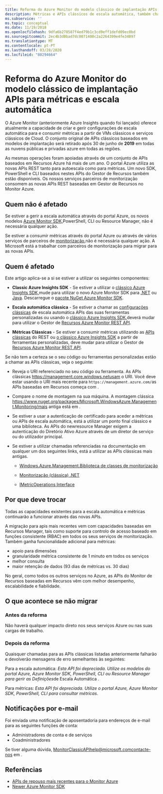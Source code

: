 ```yaml
---
title: Reforma do Azure Monitor do modelo clássico de implantação APIs para métricas e escala automática
description: Métricas e APIs clássicos de escala automática, também chamados de Modelo de Gestão de Serviços Azure (ASM) ou RDFE sendo aposentado
ms.subservice: ''
ms.topic: conceptual
ms.date: 11/19/2018
ms.openlocfilehash: 9dfa6b278587f4ed79b1c3cd9eff1defd09ec0bd
ms.sourcegitcommit: 2ec4b3d0bad7dc0071400c2a2264399e4fe34897
ms.translationtype: MT
ms.contentlocale: pt-PT
ms.lasthandoff: 03/28/2020
ms.locfileid: "80294664"
---
```

# <a name="azure-monitor-retirement-of-classic-deployment-model-apis-for-metrics-and-autoscale"></a>Reforma do Azure Monitor do modelo clássico de implantação APIs para métricas e escala automática

O Azure Monitor (anteriormente Azure Insights quando foi lançado) oferece atualmente a capacidade de criar e gerir configurações de escala automática para e consumir métricas a partir de VMs clássicos e serviços clássicos de Cloud. O conjunto original de APIs clássicos baseados em modelos de implantação será retirado após 30 de junho de **2019** em todas as nuvens públicas e privadas azure em todas as regiões.   

As mesmas operações foram apoiadas através de um conjunto de APIs baseados em Recursos Azure há mais de um ano. O portal Azure utiliza as novas APIs REST tanto para autoescala como para métricas. Um novo SDK, PowerShell e CLI baseados nestes APIs do Gestor de Recursos também estão disponíveis. Os nossos serviços parceiros de monitorização consomem as novas APIs REST baseadas em Gestor de Recursos no Monitor Azure.  

## <a name="who-is-not-affected"></a>Quem não é afetado

Se estiver a gerir a escala automática através do portal Azure, os novos modelos [Azure Monitor SDK,](https://www.nuget.org/packages/Microsoft.Azure.Management.Monitor/)PowerShell, CLI ou Resource Manager, não é necessária qualquer ação.  

Se estiver a consumir métricas através do portal Azure ou através de vários serviços de parceiros de [monitorização,](../../azure-monitor/platform/partners.md)não é necessária qualquer ação. A Microsoft está a trabalhar com parceiros de monitorização para migrar para as novas APIs.

## <a name="who-is-affected"></a>Quem é afetado

Este artigo aplica-se a si se estiver a utilizar os seguintes componentes:

- **Classic Azure Insights SDK** - Se estiver a utilizar o [clássico Azure Insights SDK,](https://www.nuget.org/packages/Microsoft.WindowsAzure.Management.Monitoring/)mude para utilizar o novo Azure Monitor SDK para [.NET](https://github.com/azure/azure-libraries-for-net#download) ou [Java](https://github.com/azure/azure-libraries-for-java#download). Descarregue o [pacote NuGet Azure Monitor SDK](https://www.nuget.org/packages/Microsoft.Azure.Management.Monitor/).

- **Escala automática clássica** - Se estiver a chamar as [configurações clássicas](https://msdn.microsoft.com/library/azure/mt348562.aspx) de escala automática APIs das suas ferramentas personalizadas ou usando o [clássico Azure Insights SDK,](https://www.nuget.org/packages/Microsoft.WindowsAzure.Management.Monitoring/)deverá mudar para utilizar o Gestor de [Recursos Azure Monitor REST API](https://docs.microsoft.com/rest/api/monitor/autoscalesettings).

- **Métricas Clássicas** - Se estiver a consumir métricas utilizando as [APIs clássicas](https://msdn.microsoft.com/library/azure/dn510374.aspx) do REST ou [o clássico Azure Insights SDK](https://www.nuget.org/packages/Microsoft.WindowsAzure.Management.Monitoring/) a partir de ferramentas personalizadas, deve mudar para utilizar o Gestor de [Recursos Azure Monitor REST API](https://docs.microsoft.com/rest/api/monitor/autoscalesettings). 

Se não tem a certeza se o seu código ou ferramentas personalizadas estão a chamar as APIs clássicas, veja o seguinte:

- Reveja o URI referenciado no seu código ou ferramenta. As APIs clássicas https://management.core.windows.netusam o URI. Você deve estar usando o URI mais recente para `https://management.azure.com/`as APIs baseadas em Recursos começa com .

- Compare o nome de montagem na sua máquina. A montagem clássica https://www.nuget.org/packages/Microsoft.WindowsAzure.Management.Monitoring/mais antiga está em .

- Se estiver a usar a autenticação de certificado para aceder a métricas ou APIs de escala automática, está a utilizar um ponto final clássico e uma biblioteca. As APIs do newresource Manager exigem a autenticação do Diretório Ativo Azure através de um diretor de serviço ou do utilizador principal.

- Se estiver a utilizar chamadas referenciadas na documentação em qualquer um dos seguintes links, está a utilizar as APIs clássicas mais antigas.

  - [Windows.Azure.Management.Biblioteca de classes de monitorização](https://docs.microsoft.com/previous-versions/azure/dn510414(v=azure.100))

  - [Monitorização (clássica) .NET](https://docs.microsoft.com/previous-versions/azure/reference/mt348562(v%3dazure.100))

  - [IMetricOperations Interface](https://docs.microsoft.com/previous-versions/azure/reference/dn802395(v%3dazure.100))

## <a name="why-you-should-switch"></a>Por que deve trocar

Todas as capacidades existentes para a escala automática e métricas continuarão a funcionar através das novas APIs.  

A migração para apis mais recentes vem com capacidades baseadas em Recursos Manager, tais como suporte para controlo de acesso baseado em funções consistente (RBAC) em todos os seus serviços de monitorização. Também ganha funcionalidade adicional para métricas: 

- apoio para dimensões
- granularidade métrica consistente de 1 minuto em todos os serviços 
- melhor consulta
- maior retenção de dados (93 dias de métricas vs. 30 dias) 

No geral, como todos os outros serviços no Azure, as APIs do Monitor de Recursos baseadas em Recursos vêm com melhor desempenho, escalabilidade e fiabilidade. 

## <a name="what-happens-if-you-do-not-migrate"></a>O que acontece se não migrar

### <a name="before-retirement"></a>Antes da reforma

Não haverá qualquer impacto direto nos seus serviços Azure ou nas suas cargas de trabalho.  

### <a name="after-retirement"></a>Depois da reforma

Quaisquer chamadas para as APIs clássicas listadas anteriormente falharão e devolverão mensagens de erro semelhantes às seguintes:

Para a escala automática: *Esta API foi depreciada. Utilize os modelos do portal Azure, Azure Monitor SDK, PowerShell, CLI ou Resource Manager para gerir as Definições*de Escala Automática .  

Para métricas: *Esta API foi depreciada. Utilize o portal Azure, Azure Monitor SDK, PowerShell, CLI para consultar métricas*.

## <a name="email-notifications"></a>Notificações por e-mail

Foi enviada uma notificação de aposentadoria para endereços de e-mail para as seguintes funções de conta: 

- Administradores de conta e de serviços
- Coadministradores  

Se tiver alguma dúvida, MonitorClassicAPIhelp@microsoft.comcontacte-nos em .  

## <a name="references"></a>Referências

- [APIs de repouso mais recentes para o Monitor Azure](https://docs.microsoft.com/rest/api/monitor/) 
- [Newer Azure Monitor SDK](https://www.nuget.org/packages/Microsoft.Azure.Management.Monitor/)
